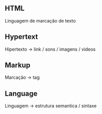 ## HTML
Linguagem de marcação de texto

## Hypertext
Hipertexto -> link / sons / imagens / videos

## Markup
Marcação -> tag

## Language
Linguagem -> estrutura semantica / sintaxe

